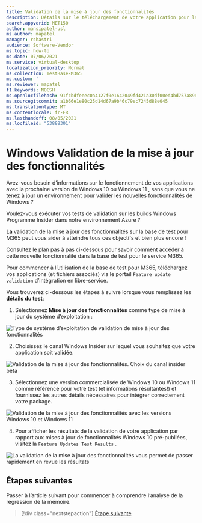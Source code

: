 ```yaml
---
title: Validation de la mise à jour des fonctionnalités
description: Détails sur le téléchargement de votre application pour la validation de la mise à jour des fonctionnalités
search.appverid: MET150
author: mansipatel-usl
ms.author: mapatel
manager: rshastri
audience: Software-Vendor
ms.topic: how-to
ms.date: 07/06/2021
ms.service: virtual-desktop
localization_priority: Normal
ms.collection: TestBase-M365
ms.custom: ''
ms.reviewer: mapatel
f1.keywords: NOCSH
ms.openlocfilehash: 91fcbdfeeec0a4127f0e1642049fd421a30df00ed4bd757a89d582015d477fc6
ms.sourcegitcommit: a1b66e1e80c25d14d67a9b46c79ec7245d88e045
ms.translationtype: MT
ms.contentlocale: fr-FR
ms.lasthandoff: 08/05/2021
ms.locfileid: "53888301"
---
```

# <a name="windows-feature-update-validation"></a>Windows Validation de la mise à jour des fonctionnalités

Avez-vous besoin d’informations sur le fonctionnement de vos applications avec la prochaine version de Windows 10 ou Windows 11 , sans que vous ne tenez à jour un environnement pour valider les nouvelles fonctionnalités de Windows ? 

Voulez-vous exécuter vos tests de validation sur les builds Windows Programme Insider dans notre environnement Azure ?

**La** validation de la mise à jour des fonctionnalités sur la base de test pour M365 peut vous aider à atteindre tous ces objectifs et bien plus encore !

Consultez le plan pas à pas ci-dessous pour savoir comment accéder à cette nouvelle fonctionnalité dans la base de test pour le service M365.

Pour commencer à l’utilisation de la base de test pour M365, téléchargez vos applications (et fichiers associés) via le portail ```Feature update validation``` d’intégration en libre-service. 

Vous trouverez ci-dessous les étapes à suivre lorsque vous remplissez les **détails du test**:

1. Sélectionnez **Mise à jour des fonctionnalités** comme type de mise à jour du système d’exploitation :

![Type de système d’exploitation de validation de mise à jour des fonctionnalités](Media/Feature-update-validation-01.png)

2. Choisissez le canal Windows Insider sur lequel vous souhaitez que votre application soit validée.  

![Validation de la mise à jour des fonctionnalités. Choix du canal insider bêta](Media/Feature-update-validation-02.png)

3. Sélectionnez une version commercialisée de Windows 10 ou Windows 11 comme référence pour votre test (et informations résultantes!) et fournissez les autres détails nécessaires pour intégrer correctement votre package.

![Validation de la mise à jour des fonctionnalités avec les versions Windows 10 et Windows 11](Media/Feature-update-validation-03.png)

4. Pour afficher les résultats de la validation de votre application par rapport aux mises à jour de fonctionnalités Windows 10 pré-publiées, visitez la ```Feature Updates Test Results``` .

![La validation de la mise à jour des fonctionnalités vous permet de passer rapidement en revue les résultats](Media/Feature-update-validation-04.png)


## <a name="next-steps"></a>Étapes suivantes

Passer à l’article suivant pour commencer à comprendre l’analyse de la régression de la mémoire.
> [!div class="nextstepaction"]
> [Étape suivante](memory.md)

<!---
Add button for next page
-->
